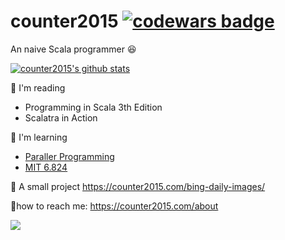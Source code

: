 # counter2015 [![codewars badge](https://www.codewars.com/users/counter2015/badges/micro)](https://www.codewars.com/users/counter2015/)
An naive Scala programmer :satisfied:

[![counter2015's github stats](https://github-readme-stats.vercel.app/api?username=counter2015)](https://github.com/counter2015/github-readme-stats)

:seedling:  I'm reading 

- Programming in Scala 3th Edition
- Scalatra in Action

:eyes: I'm learning

- [Paraller Programming](https://www.coursera.org/learn/parprog1)
- [MIT 6.824](https://www.bilibili.com/video/BV1R7411t71W?p=1)

:shit: A small project https://counter2015.com/bing-daily-images/

:bell:how to reach me: https://counter2015.com/about

![](https://visitor-badge.laobi.icu/badge?page_id=counter2015.counter2015-github-readme)
